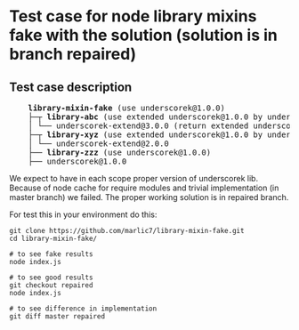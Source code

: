 #  Test case for node library mixins fake with the solution (solution is in branch repaired)

## Test case description

<pre>
    <b>library-mixin-fake</b> (use underscorek@1.0.0)
    ├─┬ <b>library-abc</b> (use extended underscorek@1.0.0 by underscorek-extend@3.0.0)
    │ └── underscorek-extend@3.0.0 (return extended underscorek@1.0.0)
    ├─┬ <b>library-xyz</b> (use extended underscorek@1.0.0 by underscorek-extend@2.0.0)
    │ └── underscorek-extend@2.0.0
    ├── <b>library-zzz</b> (use underscorek@1.0.0)
    ├── underscorek@1.0.0
</pre>

We expect to have in each scope proper version of underscorek lib.
Because of node cache for require modules and trivial implementation (in master branch) we failed.
The proper working solution is in repaired branch.

For test this in your environment do this:
```
git clone https://github.com/marlic7/library-mixin-fake.git
cd library-mixin-fake/

# to see fake results
node index.js

# to see good results
git checkout repaired
node index.js

# to see difference in implementation
git diff master repaired
```

